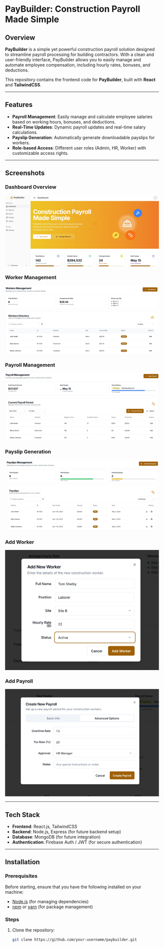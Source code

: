 # PayBuilder: Construction Payroll Made Simple

## Overview

**PayBuilder** is a simple yet powerful construction payroll solution designed to streamline payroll processing for building contractors. With a clean and user-friendly interface, PayBuilder allows you to easily manage and automate employee compensation, including hourly rates, bonuses, and deductions.

This repository contains the frontend code for **PayBuilder**, built with **React** and **TailwindCSS**.

---

## Features

- **Payroll Management**: Easily manage and calculate employee salaries based on working hours, bonuses, and deductions.
- **Real-Time Updates**: Dynamic payroll updates and real-time salary calculations.
- **Payslip Generation**: Automatically generate downloadable payslips for workers.
- **Role-based Access**: Different user roles (Admin, HR, Worker) with customizable access rights.

---

## Screenshots

### Dashboard Overview
![Dashboard](./images/dashboard.jpg)

### Worker Management
![Worker Management](images/workers.jpg)

### Payroll Management
![Payroll Management](images/payroll.jpg)

### Payslip Generation
![Payslip Generation](images/payslip.jpg)

### Add Worker
![Add Worker](images/addNewWorker.jpg)

### Add Payroll
![Add payroll](images/newPayroll.jpg)

---

## Tech Stack

- **Frontend**: React.js, TailwindCSS
- **Backend**: Node.js, Express (for future backend setup)
- **Database**: MongoDB (for future integration)
- **Authentication**: Firebase Auth / JWT (for secure authentication)

---

## Installation

### Prerequisites

Before starting, ensure that you have the following installed on your machine:

- [Node.js](https://nodejs.org/) (for managing dependencies)
- [npm](https://www.npmjs.com/) or [yarn](https://yarnpkg.com/) (for package management)

### Steps

1. Clone the repository:
   ```bash
   git clone https://github.com/your-username/paybuilder.git
